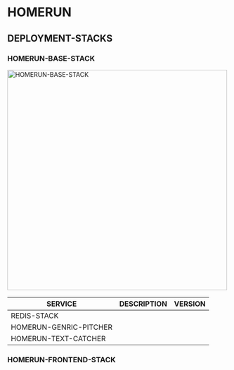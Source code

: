 # HOMERUN

## DEPLOYMENT-STACKS

### HOMERUN-BASE-STACK

<img src="https://github.com/user-attachments/assets/0aed1e07-b217-45d1-a390-29295e046951" alt="HOMERUN-BASE-STACK" width="500" />

| SERVICE                | DESCRIPTION               | VERSION                                                                             |
|------------------------|---------------------------|-------------------------------------------------------------------------------------|
| REDIS-STACK            |                           |                         |
| HOMERUN-GENRIC-PITCHER |                           |                                                           |
| HOMERUN-TEXT-CATCHER   |                           |                                                            |


### HOMERUN-FRONTEND-STACK

